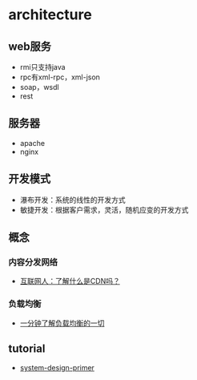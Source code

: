 # architecture

## web服务

- rmi只支持java
- rpc有xml-rpc，xml-json
- soap，wsdl
- rest

## 服务器

- apache
- nginx

## 开发模式

- 瀑布开发：系统的线性的开发方式
- 敏捷开发：根据客户需求，灵活，随机应变的开发方式

## 概念

### 内容分发网络

- [互联网人：了解什么是CDN吗？](https://www.zhihu.com/question/37353035)

### 负载均衡

- [一分钟了解负载均衡的一切](http://www.oschina.net/news/77156/load-balance)

## tutorial

- [system-design-primer](https://github.com/donnemartin/system-design-primer)